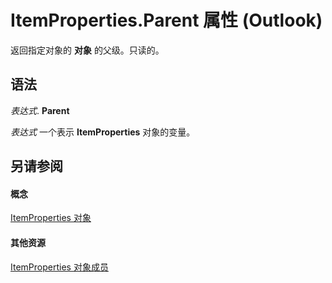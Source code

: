 
# ItemProperties.Parent 属性 (Outlook)

返回指定对象的 **对象** 的父级。只读的。


## 语法

 _表达式_. **Parent**

 _表达式_ 一个表示 **ItemProperties** 对象的变量。


## 另请参阅


#### 概念


[ItemProperties 对象](34a110ed-6617-72da-1e98-a9773c705b40.md)
#### 其他资源


[ItemProperties 对象成员](9c18dfa4-b0df-0a01-cac8-cb4ef7a4f2b5.md)
